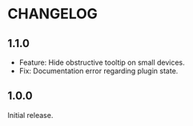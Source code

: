 # CHANGELOG

## 1.1.0

- Feature: Hide obstructive tooltip on small devices.
- Fix: Documentation error regarding plugin state.

## 1.0.0

Initial release.
